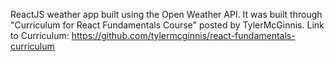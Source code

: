 ReactJS weather app built using the Open Weather API.
It was built through "Curriculum for React Fundamentals Course" posted by TylerMcGinnis.
Link to Curriculum:
https://github.com/tylermcginnis/react-fundamentals-curriculum
